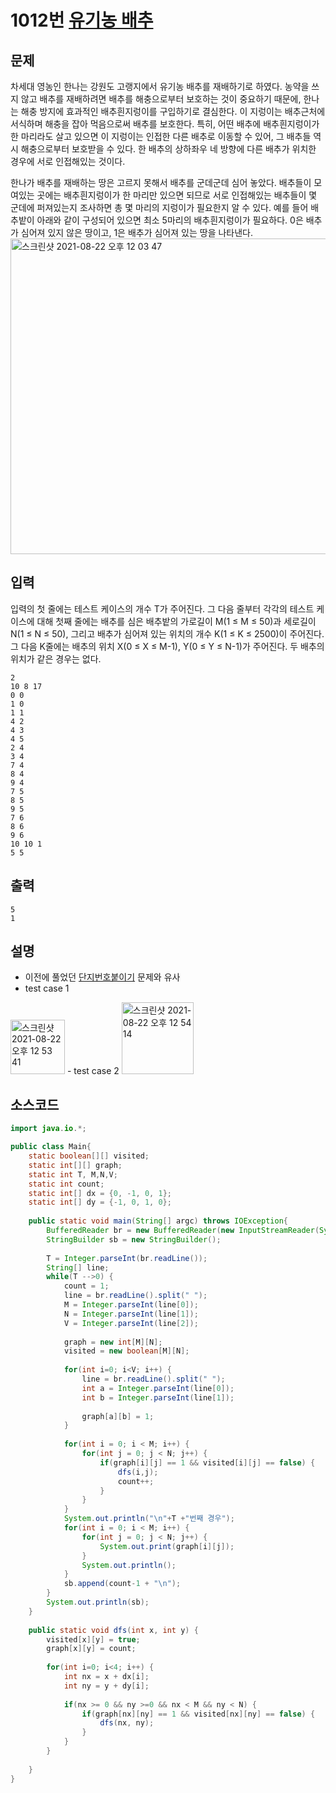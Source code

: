 # 1012번 [유기농 배추](https://www.acmicpc.net/problem/1012)


## 문제
차세대 영농인 한나는 강원도 고랭지에서 유기농 배추를 재배하기로 하였다. 농약을 쓰지 않고 배추를 재배하려면 배추를 해충으로부터 보호하는 것이 중요하기 때문에, 한나는 해충 방지에 효과적인 배추흰지렁이를 구입하기로 결심한다. 이 지렁이는 배추근처에 서식하며 해충을 잡아 먹음으로써 배추를 보호한다. 특히, 어떤 배추에 배추흰지렁이가 한 마리라도 살고 있으면 이 지렁이는 인접한 다른 배추로 이동할 수 있어, 그 배추들 역시 해충으로부터 보호받을 수 있다. 한 배추의 상하좌우 네 방향에 다른 배추가 위치한 경우에 서로 인접해있는 것이다.

한나가 배추를 재배하는 땅은 고르지 못해서 배추를 군데군데 심어 놓았다. 배추들이 모여있는 곳에는 배추흰지렁이가 한 마리만 있으면 되므로 서로 인접해있는 배추들이 몇 군데에 퍼져있는지 조사하면 총 몇 마리의 지렁이가 필요한지 알 수 있다. 예를 들어 배추밭이 아래와 같이 구성되어 있으면 최소 5마리의 배추흰지렁이가 필요하다. 0은 배추가 심어져 있지 않은 땅이고, 1은 배추가 심어져 있는 땅을 나타낸다.
<img width="505" alt="스크린샷 2021-08-22 오후 12 03 47" src="https://user-images.githubusercontent.com/65120581/130340497-9c229e5f-441b-4cdb-82f8-ffee07b37c8c.png">

## 입력
입력의 첫 줄에는 테스트 케이스의 개수 T가 주어진다. 그 다음 줄부터 각각의 테스트 케이스에 대해 첫째 줄에는 배추를 심은 배추밭의 가로길이 M(1 ≤ M ≤ 50)과 세로길이 N(1 ≤ N ≤ 50), 그리고 배추가 심어져 있는 위치의 개수 K(1 ≤ K ≤ 2500)이 주어진다. 그 다음 K줄에는 배추의 위치 X(0 ≤ X ≤ M-1), Y(0 ≤ Y ≤ N-1)가 주어진다. 두 배추의 위치가 같은 경우는 없다.
```
2
10 8 17
0 0
1 0
1 1
4 2
4 3
4 5
2 4
3 4
7 4
8 4
9 4
7 5
8 5
9 5
7 6
8 6
9 6
10 10 1
5 5
```
## 출력
```
5
1
```
## 설명
- 이전에 풀었던 [단지번호붙이기](https://github.com/nohkihyeon/TIL/blob/main/algorithm/baekjoon/2667%20%EB%8B%A8%EC%A7%80%EB%B2%88%ED%98%B8%EB%B6%99%EC%9D%B4%EA%B8%B0.md) 문제와 유사
- test case 1
<img width="87" alt="스크린샷 2021-08-22 오후 12 53 41" src="https://user-images.githubusercontent.com/65120581/130341475-4718b130-ece2-46bb-81f4-010bf04efbd8.png">
- test case 2
<img width="115" alt="스크린샷 2021-08-22 오후 12 54 14" src="https://user-images.githubusercontent.com/65120581/130341492-08033308-3566-468c-b8b8-542fe31c050c.png">


## 소스코드
```java
import java.io.*;

public class Main{
	static boolean[][] visited;
	static int[][] graph;
	static int T, M,N,V;
	static int count;
	static int[] dx = {0, -1, 0, 1};
	static int[] dy = {-1, 0, 1, 0};
	
	public static void main(String[] argc) throws IOException{
		BufferedReader br = new BufferedReader(new InputStreamReader(System.in));
		StringBuilder sb = new StringBuilder();
		
		T = Integer.parseInt(br.readLine());
		String[] line;
		while(T -->0) {
			count = 1;
			line = br.readLine().split(" ");
			M = Integer.parseInt(line[0]);
			N = Integer.parseInt(line[1]);
			V = Integer.parseInt(line[2]);
			
			graph = new int[M][N];
			visited = new boolean[M][N];
			
			for(int i=0; i<V; i++) {
				line = br.readLine().split(" ");
				int a = Integer.parseInt(line[0]);
				int b = Integer.parseInt(line[1]);
				
				graph[a][b] = 1;
			}
			
			for(int i = 0; i < M; i++) {
				for(int j = 0; j < N; j++) {
					if(graph[i][j] == 1 && visited[i][j] == false) {
						dfs(i,j);
						count++;
					}
				}
			}
			System.out.println("\n"+T +"번째 경우");
			for(int i = 0; i < M; i++) {
				for(int j = 0; j < N; j++) {
					System.out.print(graph[i][j]); 
				}
				System.out.println();
			}
			sb.append(count-1 + "\n");
		}
		System.out.println(sb);
	}
	
	public static void dfs(int x, int y) {
		visited[x][y] = true;
		graph[x][y] = count;
		
		for(int i=0; i<4; i++) {
			int nx = x + dx[i];
			int ny = y + dy[i];
			
			if(nx >= 0 && ny >=0 && nx < M && ny < N) {
				if(graph[nx][ny] == 1 && visited[nx][ny] == false) {
					dfs(nx, ny);
				}
			}
		}
		
	}
}

```
